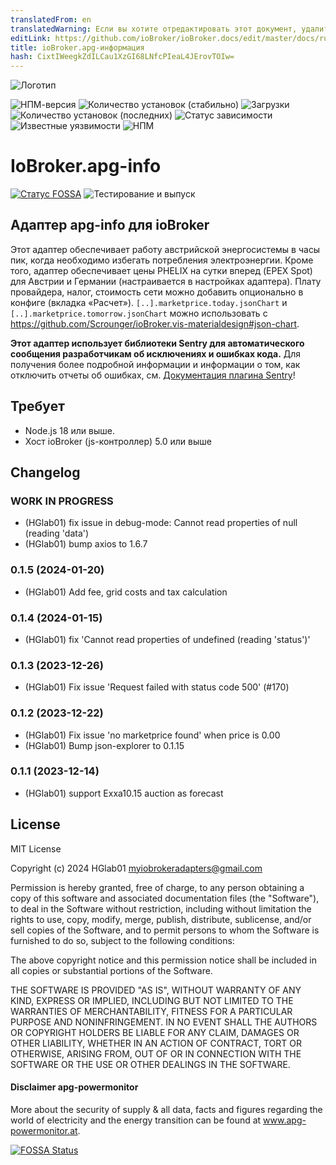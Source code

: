 ```yaml
---
translatedFrom: en
translatedWarning: Если вы хотите отредактировать этот документ, удалите поле «translationFrom», в противном случае этот документ будет снова автоматически переведен
editLink: https://github.com/ioBroker/ioBroker.docs/edit/master/docs/ru/adapterref/iobroker.apg-info/README.md
title: ioBroker.apg-информация
hash: CixtIWeegkZdILCau1XzGI68LNfcPIeaL4JErovTOIw=
---
```

![Логотип](../../../en/adapterref/iobroker.apg-info/admin/apg-info.png)

![НПМ-версия](http://img.shields.io/npm/v/iobroker.apg-info.svg)
![Количество установок (стабильно)](http://iobroker.live/badges/apg-info-stable.svg)
![Загрузки](https://img.shields.io/npm/dm/iobroker.apg-info.svg)
![Количество установок (последних)](http://iobroker.live/badges/apg-info-installed.svg)
![Статус зависимости](https://img.shields.io/librariesio/release/npm/iobroker.apg-info)
![Известные уязвимости](https://snyk.io/test/github/HGlab01/ioBroker.apg-info/badge.svg)
![НПМ](https://nodei.co/npm/iobroker.apg-info.png?downloads=true)

# IoBroker.apg-info
[![Статус FOSSA](https://app.fossa.com/api/projects/git%2Bgithub.com%2FHGlab01%2FioBroker.apg-info.svg?type=shield)](https://app.fossa.com/projects/git%2Bgithub.com%2FHGlab01%2FioBroker.apg-info?ref=badge_shield) ![Тестирование и выпуск](https://github.com/HGlab01/ioBroker.apg-info/workflows/Test%20and%20Release/badge.svg)

## Адаптер apg-info для ioBroker
Этот адаптер обеспечивает работу австрийской энергосистемы в часы пик, когда необходимо избегать потребления электроэнергии. Кроме того, адаптер обеспечивает цены PHELIX на сутки вперед (EPEX Spot) для Австрии и Германии (настраивается в настройках адаптера). Плату провайдера, налог, стоимость сети можно добавить опционально в конфиге (вкладка «Расчет»).
`[..].marketprice.today.jsonChart` и `[..].marketprice.tomorrow.jsonChart` можно использовать с https://github.com/Scrounger/ioBroker.vis-materialdesign#json-chart.

**Этот адаптер использует библиотеки Sentry для автоматического сообщения разработчикам об исключениях и ошибках кода.** Для получения более подробной информации и информации о том, как отключить отчеты об ошибках, см. [Документация плагина Sentry](https://github.com/ioBroker/plugin-sentry#plugin-sentry)!

## Требует
* Node.js 18 или выше.
* Хост ioBroker (js-контроллер) 5.0 или выше

## Changelog
<!--
    Placeholder for the next version (at the beginning of the line):
    ### __WORK IN PROGRESS__
-->
### __WORK IN PROGRESS__
* (HGlab01) fix issue in debug-mode: Cannot read properties of null (reading 'data')
* (HGlab01) bump axios to 1.6.7

### 0.1.5 (2024-01-20)
* (HGlab01) Add fee, grid costs and tax calculation

### 0.1.4 (2024-01-15)
* (HGlab01) fix 'Cannot read properties of undefined (reading 'status')'

### 0.1.3 (2023-12-26)
* (HGlab01) Fix issue 'Request failed with status code 500' (#170)

### 0.1.2 (2023-12-22)
* (HGlab01) Fix issue 'no marketprice found' when price is 0.00
* (HGlab01) Bump json-explorer to 0.1.15

### 0.1.1 (2023-12-14)
* (HGlab01) support Exxa10.15 auction as forecast

## License
MIT License

Copyright (c) 2024 HGlab01 <myiobrokeradapters@gmail.com>

Permission is hereby granted, free of charge, to any person obtaining a copy
of this software and associated documentation files (the "Software"), to deal
in the Software without restriction, including without limitation the rights
to use, copy, modify, merge, publish, distribute, sublicense, and/or sell
copies of the Software, and to permit persons to whom the Software is
furnished to do so, subject to the following conditions:

The above copyright notice and this permission notice shall be included in all
copies or substantial portions of the Software.

THE SOFTWARE IS PROVIDED "AS IS", WITHOUT WARRANTY OF ANY KIND, EXPRESS OR
IMPLIED, INCLUDING BUT NOT LIMITED TO THE WARRANTIES OF MERCHANTABILITY,
FITNESS FOR A PARTICULAR PURPOSE AND NONINFRINGEMENT. IN NO EVENT SHALL THE
AUTHORS OR COPYRIGHT HOLDERS BE LIABLE FOR ANY CLAIM, DAMAGES OR OTHER
LIABILITY, WHETHER IN AN ACTION OF CONTRACT, TORT OR OTHERWISE, ARISING FROM,
OUT OF OR IN CONNECTION WITH THE SOFTWARE OR THE USE OR OTHER DEALINGS IN THE
SOFTWARE.

#### Disclaimer apg-powermonitor
More about the security of supply & all data, facts and figures regarding the world of electricity and the energy transition can be found at www.apg-powermonitor.at.


[![FOSSA Status](https://app.fossa.com/api/projects/git%2Bgithub.com%2FHGlab01%2FioBroker.apg-info.svg?type=large)](https://app.fossa.com/projects/git%2Bgithub.com%2FHGlab01%2FioBroker.apg-info?ref=badge_large)